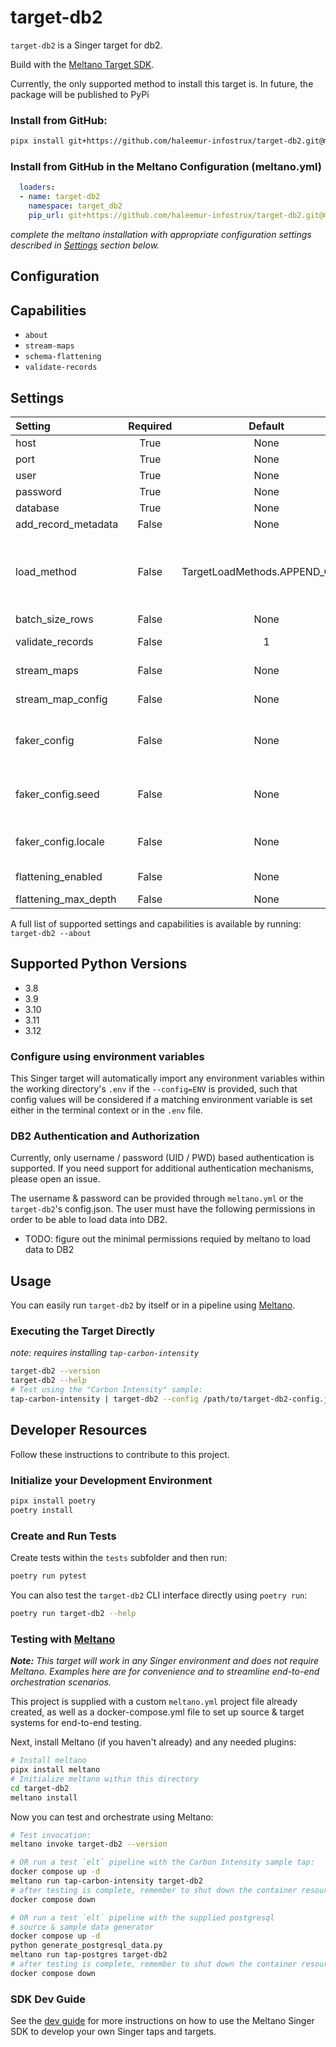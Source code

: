 # target-db2

`target-db2` is a Singer target for db2.

Build with the [Meltano Target SDK](https://sdk.meltano.com).

<!--

Developer TODO: Update the below as needed to correctly describe the install procedure. For instance, if you do not have a PyPi repo, or if you want users to directly install from your git repo, you can modify this step as appropriate.

## Installation

Install from PyPi:

```bash
pipx install target-db2
```

Install from GitHub:

```bash
pipx install git+https://github.com/Infostrux-Solutions/target-db2.git@main
```

-->

Currently, the only supported method to install this target is. In future, the package will be published to PyPi

### Install from GitHub:

```bash
pipx install git+https://github.com/haleemur-infostrux/target-db2.git@main
```

### Install from GitHub in the Meltano Configuration (meltano.yml)

```yaml
  loaders:
  - name: target-db2
    namespace: target_db2
    pip_url: git+https://github.com/haleemur-infostrux/target-db2.git@main
```

_complete the meltano installation with appropriate configuration settings described in [Settings](#settings) section below._

## Configuration

<!--
Developer TODO: Each time the project's version is bumped, recreate these sections

1. Capabilities
2. Settings
3. Supported Python Versions

This section can be created by copy-pasting the CLI output from:

```
target-db2 --about --format=markdown
```
-->


## Capabilities

* `about`
* `stream-maps`
* `schema-flattening`
* `validate-records`

## Settings

| Setting | Required | Default | Description |
|:--------|:--------:|:-------:|:------------|
| host | True     | None    | IBM DB2 Database Host |
| port | True     | None    | IBM DB2 Database Port |
| user | True     | None    | IBM DB2 Database User Name |
| password | True     | None    | IBM DB2 Database User Password |
| database | True     | None    | IBM DB2 Database Name |
| add_record_metadata | False    | None    | Add metadata to records. |
| load_method | False    | TargetLoadMethods.APPEND_ONLY | The method to use when loading data into the destination. `append-only` will always write all input records whether that records already exists or not. `upsert` will update existing records and insert new records. `overwrite` will delete all existing records and insert all input records. |
| batch_size_rows | False    | None    | Maximum number of rows in each batch. |
| validate_records | False    |       1 | Whether to validate the schema of the incoming streams. |
| stream_maps | False    | None    | Config object for stream maps capability. For more information check out [Stream Maps](https://sdk.meltano.com/en/latest/stream_maps.html). |
| stream_map_config | False    | None    | User-defined config values to be used within map expressions. |
| faker_config | False    | None    | Config for the [`Faker`](https://faker.readthedocs.io/en/master/) instance variable `fake` used within map expressions. Only applicable if the plugin specifies `faker` as an addtional dependency (through the `singer-sdk` `faker` extra or directly). |
| faker_config.seed | False    | None    | Value to seed the Faker generator for deterministic output: https://faker.readthedocs.io/en/master/#seeding-the-generator |
| faker_config.locale | False    | None    | One or more LCID locale strings to produce localized output for: https://faker.readthedocs.io/en/master/#localization |
| flattening_enabled | False    | None    | 'True' to enable schema flattening and automatically expand nested properties. |
| flattening_max_depth | False    | None    | The max depth to flatten schemas. |

A full list of supported settings and capabilities is available by running: `target-db2 --about`

## Supported Python Versions

* 3.8
* 3.9
* 3.10
* 3.11
* 3.12

### Configure using environment variables

This Singer target will automatically import any environment variables within the working directory's
`.env` if the `--config=ENV` is provided, such that config values will be considered if a matching
environment variable is set either in the terminal context or in the `.env` file.

### DB2 Authentication and Authorization

<!--
Developer TODO: If your target requires special access on the destination system, or any special authentication requirements, provide those here.
-->

Currently, only username / password (UID / PWD) based authentication is supported. If you need support for additional authentication mechanisms, please open an issue.

The username & password can be provided through `meltano.yml` or the `target-db2`'s config.json. The user must have the following permissions in order to be able to load data into DB2.

* TODO: figure out the minimal permissions requied by meltano to load data to DB2

## Usage

You can easily run `target-db2` by itself or in a pipeline using [Meltano](https://meltano.com/).

### Executing the Target Directly

_note: requires installing `tap-carbon-intensity`_

```bash
target-db2 --version
target-db2 --help
# Test using the "Carbon Intensity" sample:
tap-carbon-intensity | target-db2 --config /path/to/target-db2-config.json
```

## Developer Resources

Follow these instructions to contribute to this project.

### Initialize your Development Environment

```bash
pipx install poetry
poetry install
```

### Create and Run Tests

Create tests within the `tests` subfolder and
  then run:

```bash
poetry run pytest
```

You can also test the `target-db2` CLI interface directly using `poetry run`:

```bash
poetry run target-db2 --help
```

### Testing with [Meltano](https://meltano.com/)

_**Note:** This target will work in any Singer environment and does not require Meltano.
Examples here are for convenience and to streamline end-to-end orchestration scenarios._

This project is supplied with a custom `meltano.yml` project file already created, as well as a docker-compose.yml file to set up source & target systems for end-to-end testing.


Next, install Meltano (if you haven't already) and any needed plugins:

```bash
# Install meltano
pipx install meltano
# Initialize meltano within this directory
cd target-db2
meltano install
```

Now you can test and orchestrate using Meltano:

```bash
# Test invocation:
meltano invoke target-db2 --version

# OR run a test `elt` pipeline with the Carbon Intensity sample tap:
docker compose up -d
meltano run tap-carbon-intensity target-db2
# after testing is complete, remember to shut down the container resources
docker compose down

# OR run a test `elt` pipeline with the supplied postgresql
# source & sample data generator
docker compose up -d
python generate_postgresql_data.py
meltano run tap-postgres target-db2
# after testing is complete, remember to shut down the container resources
docker compose down
```

### SDK Dev Guide

See the [dev guide](https://sdk.meltano.com/en/latest/dev_guide.html) for more instructions on how to use the Meltano Singer SDK to
develop your own Singer taps and targets.
